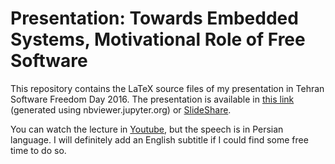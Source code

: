 # Presentation: Towards Embedded Systems, Motivational Role of Free Software

This repository contains the LaTeX source files of my presentation in Tehran Software Freedom Day 2016. The presentation is available in [this link](http://nbviewer.jupyter.org/github/mbarzegary/presentation_sfd2016/blob/master/sfd.pdf) (generated using nbviewer.jupyter.org) or [SlideShare](http://www.slideshare.net/tehsfd/embedded-system-70659214).

You can watch the lecture in [Youtube](https://www.youtube.com/watch?v=rvr7vuEaxZY&index=14&list=PLzkZTZKm4j8HDREDT5RXSpHJVmy06pN0D), but the speech is in Persian language. I will definitely add an English subtitle if I could find some free time to do so.
